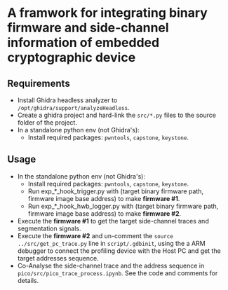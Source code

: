 # A framwork for integrating binary firmware and side-channel information of embedded cryptographic device

## Requirements

- Install Ghidra headless analyzer to `/opt/ghidra/support/analyzeHeadless`.
- Create a ghidra project and hard-link the `src/*.py` files to the source folder of the project.
- In a standalone python env (not Ghidra's):
  - Install required packages: `pwntools`, `capstone`, `keystone`.

## Usage

- In the standalone python env (not Ghidra's):
  - Install required packages: `pwntools`, `capstone`, `keystone`.
  - Run exp_\*_hook_trigger.py with (target binary firmware path, firmware image base address) to make **firmware \#1**.
  - Run exp_\*_hook_hwb_logger.py with (target binary firmware path, firmware image base address) to make **firmware \#2**.
- Execute the **firmware \#1** to get the target side-channel traces and segmentation signals.
- Execute the **firmware \#2** and un-comment the `source ../src/get_pc_trace.py` line in `script/.gdbinit`, using the a ARM debugger to connect the profiling device with the Host PC and get the target addresses sequence.
- Co-Analyse the side-channel trace and the address sequence in `pico/src/pico_trace_process.ipynb`. See the code and comments for details.
